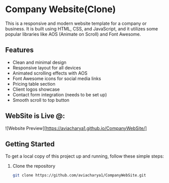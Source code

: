 # Company Website(Clone)

This is a responsive and modern website template for a company or business. It is built using HTML, CSS, and JavaScript, and it utilizes some popular libraries like AOS (Animate on Scroll) and Font Awesome.

## Features

- Clean and minimal design
- Responsive layout for all devices
- Animated scrolling effects with AOS
- Font Awesome icons for social media links
- Pricing table section
- Client logos showcase
- Contact form integration (needs to be set up)
- Smooth scroll to top button

## WebSite is Live @:

![Website Preview][https://aviacharya1.github.io/CompanyWebSite/]

## Getting Started

To get a local copy of this project up and running, follow these simple steps:

1. Clone the repository
   ```sh
   git clone https://github.com/aviacharya1/CompanyWebSite.git
